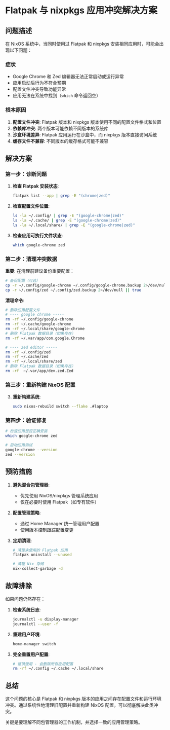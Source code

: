 # Flatpak 与 nixpkgs 应用冲突解决方案

## 问题描述

在 NixOS 系统中，当同时使用过 Flatpak 和 nixpkgs 安装相同应用时，可能会出现以下问题：

### 症状
- Google Chrome 和 Zed 编辑器无法正常启动或运行异常
- 应用启动后行为不符合预期
- 配置文件冲突导致功能异常
- 应用无法在系统中找到（`which` 命令返回空）

### 根本原因
1. **配置文件冲突**: Flatpak 版本和 nixpkgs 版本使用不同的配置文件格式和位置
2. **依赖库冲突**: 两个版本可能依赖不同版本的系统库
3. **沙盒环境差异**: Flatpak 应用运行在沙盒中，而 nixpkgs 版本直接访问系统
4. **缓存文件不兼容**: 不同版本的缓存格式可能不兼容

## 解决方案

### 第一步：诊断问题

1. **检查 Flatpak 安装状态**:
   ```bash
   flatpak list --app | grep -E "(chrome|zed)"
   ```

2. **检查配置文件位置**:
   ```bash
   ls -la ~/.config/ | grep -E "(google-chrome|zed)"
   ls -la ~/.cache/ | grep -E "(google-chrome|zed)"
   ls -la ~/.local/share/ | grep -E "(google-chrome|zed)"
   ```

3. **检查应用可执行文件状态**:
   ```bash
   which google-chrome zed
   ```

### 第二步：清理冲突数据

**重要**: 在清理前建议备份重要配置：
```bash
# 备份配置（可选）
cp -r ~/.config/google-chrome ~/.config/google-chrome.backup 2>/dev/null || true
cp -r ~/.config/zed ~/.config/zed.backup 2>/dev/null || true
```

**清理命令**:
```bash
# 删除应用配置文件
# ---- google chrome -----
rm -rf ~/.config/google-chrome
rm -rf ~/.cache/google-chrome 
rm -rf ~/.local/share/google-chrome
# 删除 Flatpak 数据目录（如果存在）
rm -rf ~/.var/app/com.google.Chrome

# ---- zed editor -----
rm -rf ~/.config/zed 
rm -rf ~/.cache/zed 
rm -rf ~/.local/share/zed
# 删除 Flatpak 数据目录（如果存在）
rm -rf  ~/.var/app/dev.zed.Zed
```

### 第三步：重新构建 NixOS 配置
3. **重新构建系统**:
   ```bash
   sudo nixos-rebuild switch --flake .#laptop
   ```

### 第四步：验证修复

```bash
# 检查应用是否正确安装
which google-chrome zed

# 启动应用测试
google-chrome --version
zed --version
```

## 预防措施

1. **避免混合包管理器**: 
   - 优先使用 NixOS/nixpkgs 管理系统应用
   - 仅在必要时使用 Flatpak（如专有软件）

2. **配置管理策略**:
   - 通过 Home Manager 统一管理用户配置
   - 使用版本控制跟踪配置变更

3. **定期清理**:
   ```bash
   # 清理未使用的 Flatpak 应用
   flatpak uninstall --unused
   
   # 清理 Nix 存储
   nix-collect-garbage -d
   ```

## 故障排除

如果问题仍然存在：

1. **检查系统日志**:
   ```bash
   journalctl -u display-manager
   journalctl --user -f
   ```

2. **重建用户环境**:
   ```bash
   home-manager switch
   ```

3. **完全重置用户配置**:
   ```bash
   # 谨慎使用 - 会删除所有应用配置
   rm -rf ~/.config ~/.cache ~/.local/share
   ```

## 总结

这个问题的核心是 Flatpak 和 nixpkgs 版本的应用之间存在配置文件和运行环境冲突。通过系统性地清理旧配置并重新构建 NixOS 配置，可以彻底解决此类冲突。

关键是要理解不同包管理器的工作机制，并选择一致的应用管理策略。
